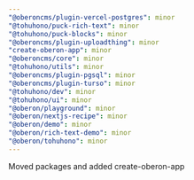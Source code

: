 ```yaml
---
"@oberoncms/plugin-vercel-postgres": minor
"@tohuhono/puck-rich-text": minor
"@tohuhono/puck-blocks": minor
"@oberoncms/plugin-uploadthing": minor
"create-oberon-app": minor
"@oberoncms/core": minor
"@tohuhono/utils": minor
"@oberoncms/plugin-pgsql": minor
"@oberoncms/plugin-turso": minor
"@tohuhono/dev": minor
"@tohuhono/ui": minor
"@oberon/playground": minor
"@oberon/nextjs-recipe": minor
"@oberon/demo": minor
"@oberon/rich-text-demo": minor
"@oberon/tohuhono": minor
---
```


Moved packages and added create-oberon-app
